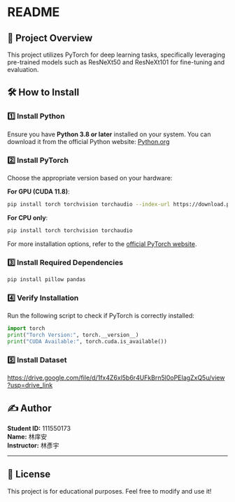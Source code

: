 # README

## 📌 Project Overview
This project utilizes PyTorch for deep learning tasks, specifically leveraging pre-trained models such as ResNeXt50 and ResNeXt101 for fine-tuning and evaluation.

## 🛠 How to Install

### 1️⃣ Install Python
Ensure you have **Python 3.8 or later** installed on your system. You can download it from the official Python website: [Python.org](https://www.python.org/downloads/)

### 2️⃣ Install PyTorch
Choose the appropriate version based on your hardware:

**For GPU (CUDA 11.8)**:
```bash
pip install torch torchvision torchaudio --index-url https://download.pytorch.org/whl/cu118
```

**For CPU only**:
```bash
pip install torch torchvision torchaudio
```

For more installation options, refer to the [official PyTorch website](https://pytorch.org/get-started/locally/).

### 3️⃣ Install Required Dependencies
```bash
pip install pillow pandas
```

### 4️⃣ Verify Installation
Run the following script to check if PyTorch is correctly installed:
```python
import torch
print("Torch Version:", torch.__version__)
print("CUDA Available:", torch.cuda.is_available())
```
### 5️⃣ Install Dataset
https://drive.google.com/file/d/1fx4Z6xl5b6r4UFkBrn5l0oPEIagZxQ5u/view?usp=drive_link

## ✍️ Author
**Student ID:** 111550173  
**Name:** 林庠安  
**Instructor:** 林彥宇  

---

## 📜 License
This project is for educational purposes. Feel free to modify and use it!


